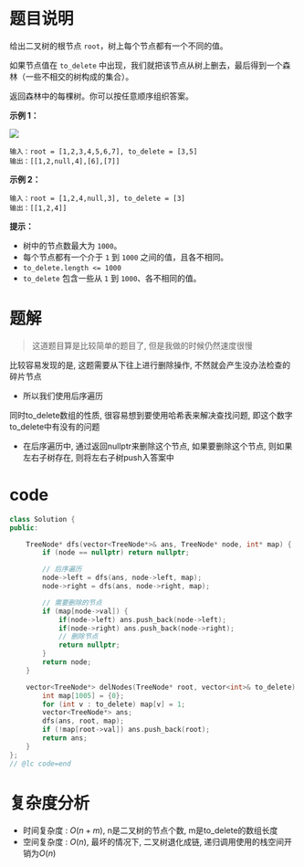 # 题目说明

给出二叉树的根节点 `root`，树上每个节点都有一个不同的值。

如果节点值在 `to_delete` 中出现，我们就把该节点从树上删去，最后得到一个森林（一些不相交的树构成的集合）。

返回森林中的每棵树。你可以按任意顺序组织答案。

**示例 1：**

**![](https://assets.leetcode-cn.com/aliyun-lc-upload/uploads/2019/07/05/screen-shot-2019-07-01-at-53836-pm.png)**

```
输入：root = [1,2,3,4,5,6,7], to_delete = [3,5]
输出：[[1,2,null,4],[6],[7]]
```

**示例 2：**

```
输入：root = [1,2,4,null,3], to_delete = [3]
输出：[[1,2,4]]
```

**提示：**

- 树中的节点数最大为 `1000`。
- 每个节点都有一个介于 `1` 到 `1000` 之间的值，且各不相同。
- `to_delete.length <= 1000`
- `to_delete` 包含一些从 `1` 到 `1000`、各不相同的值。

# 题解

> 这道题目算是比较简单的题目了, 但是我做的时候仍然速度很慢

比较容易发现的是, 这题需要从下往上进行删除操作, 不然就会产生没办法检查的碎片节点
- 所以我们使用后序遍历

同时to_delete数组的性质, 很容易想到要使用哈希表来解决查找问题, 即这个数字to_delete中有没有的问题

- 在后序遍历中, 通过返回nullptr来删除这个节点, 如果要删除这个节点, 则如果左右子树存在, 则将左右子树push入答案中

# code

```cpp
class Solution {
public:

    TreeNode* dfs(vector<TreeNode*>& ans, TreeNode* node, int* map) {
        if (node == nullptr) return nullptr;

        // 后序遍历
        node->left = dfs(ans, node->left, map);
        node->right = dfs(ans, node->right, map);

        // 需要删除的节点
        if (map[node->val]) {
            if(node->left) ans.push_back(node->left);
            if(node->right) ans.push_back(node->right);
            // 删除节点
            return nullptr;
        }
        return node;
    }

    vector<TreeNode*> delNodes(TreeNode* root, vector<int>& to_delete) {
        int map[1005] = {0};
        for (int v : to_delete) map[v] = 1;
        vector<TreeNode*> ans;
        dfs(ans, root, map);
        if (!map[root->val]) ans.push_back(root);
        return ans;
    }
};
// @lc code=end
```

# 复杂度分析

- 时间复杂度 : $O(n + m)$, n是二叉树的节点个数, m是to_delete的数组长度
- 空间复杂度 : $O(n)$, 最坏的情况下, 二叉树退化成链, 递归调用使用的栈空间开销为$O(n)$